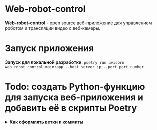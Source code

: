 # Web-robot-control

**Web-robot-control** - open source веб-приложение для управлением роботом и трансляции видео с веб-камеры.

# Запуск приложения

**Запуск для локальной разработки**: `poetry run uvicorn web_robot_control.main:app --host server_ip
 --port port_number`
# Todo: создать Python-функцию для запуска веб-приложения и добавить её в скрипты Poetry

<details>
	<summary>
		<strong>
			Как оформлять ветки и коммиты
		</strong>
	</summary>
	
	Пример ветки `user_name/name_task`
	
    - **user_name** (имя пользователя);
    - **name_task** (название задачи).
	
	Пример коммита `refactor: renaming a variable`
	
	- **feat:** (новая функционал кода, БЕЗ учёта функционала для сборок);
	- **devops:** (функционал для сборки, - добавление, удаление и исправление);
	- **fix:** (исправление ошибок функционального кода);
	- **docs:** (изменения в документации);
	- **style:** (форматирование, отсутствующие точки с запятой и т.п., без изменения производственного кода);
	- **refactor:** (рефакторинг производственного кода, например, переименование переменной);
	- **test:** (добавление недостающих тестов, рефакторинг тестов; без изменения производственного кода);
	- **chore:** (обновление рутинных задач и т. д.; без изменения производственного кода).
	
	Оформление основано на https://www.conventionalcommits.org/en/v1.0.0/
</details>